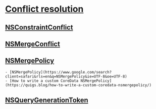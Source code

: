 # [Conflict resolution](https://developer.apple.com/documentation/coredata/conflict-resolution)

## [NSConstraintConflict](https://developer.apple.com/documentation/coredata/nsconstraintconflict)
## [NSMergeConflict](https://developer.apple.com/documentation/coredata/nsmergeconflict)
## [NSMergePolicy](https://developer.apple.com/documentation/coredata/nsmergepolicy)
    - [NSMergePolicy](https://www.google.com/search?client=safari&rls=en&q=NSMergePolicy&ie=UTF-8&oe=UTF-8)
    - [How to write a custom CoreData NSMergePolicy](https://quigs.blog/how-to-write-a-custom-coredata-nsmergepolicy/)
    
## [NSQueryGenerationToken](https://developer.apple.com/documentation/coredata/nsquerygenerationtoken)